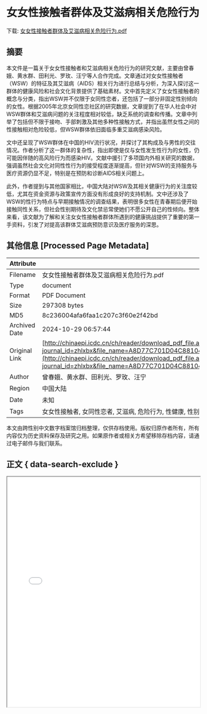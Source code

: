 # 女女性接触者群体及艾滋病相关危险行为

<!-- tcd_download_link -->
下载: [女女性接触者群体及艾滋病相关危险行为.pdf](女女性接触者群体及艾滋病相关危险行为.pdf)
<!-- tcd_download_link_end -->

## 摘要

<!-- tcd_abstract -->
本文件是一篇关于女女性接触者和艾滋病相关危险行为的研究文献，主要由曾春娥、黄水群、田利光、罗玫、汪宁等人合作完成。文章通过对女女性接触者（WSW）的特征及其艾滋病（AIDS）相关行为进行总结与分析，为深入探讨这一群体的健康风险和社会文化背景提供了基础素材。文中首先定义了女女性接触者的概念与分类，指出WSW并不仅限于女同性恋者，还包括了一部分非固定性别倾向的女性。根据2005年北京女同性恋社区的研究数据，文章提到了在华人社会中对WSW群体和艾滋病问题的关注程度相对较低，缺乏系统的调查和传播。文章中列举了包括但不限于接吻、手部刺激及其他多种性接触方式，并指出虽然女性之间的性接触相对危险较低，但WSW群体依旧面临多重艾滋病感染风险。

文中还呈现了WSW群体在中国的HIV流行状况，并探讨了其构成及与男性的交往情况。作者分析了这一群体的复杂性，指出即使是仅与女性发生性行为的女性，仍可能因伴随的高风险行为而感染HIV。文献中援引了多项国内外相关研究的数据，强调虽然社会文化对同性性行为的接受程度逐渐提高，但针对WSW的支持服务与医疗资源仍显不足，特别是在预防和诊断AIDS相关问题上。 

此外，作者提到与其他国家相比，中国大陆对WSW及其相关健康行为的关注度较低，尤其在资金资源与政策宣传方面没有形成良好的支持机制。文中还涉及了WSW的性行为特点与早期接触情况的调查结果，表明很多女性在青春期后便开始接触同性关系，但社会性别期待及文化禁忌常使她们不愿公开自己的性倾向。整体来看，该文献为了解和关注女女性接触者群体所遇到的健康挑战提供了重要的第一手资料，引发了对提高该群体艾滋病预防意识及医疗服务的深思。

<!-- tcd_abstract_end -->

## 其他信息 [Processed Page Metadata]

| Attribute       | Value                                  |
|-----------------|----------------------------------------|
| Filename        | 女女性接触者群体及艾滋病相关危险行为.pdf                             |
| Type            | document                                 |
| Format          | PDF Document                               |
| Size            | 297308 bytes                           |
| MD5             | 8c236004afa6faa1c207c3f60e2f42bd                                  |
| Archived Date   | 2024-10-29 06:57:44                             |
| Original Link   | [http://chinaepi.icdc.cn/ch/reader/download_pdf_file.aspx?journal_id=zhlxbx&file_name=A8D77C701D04C881047567B09ECCB87F12549E37C09A35937C1F0B2B2A05ADC90F707FFB2033B675B12B9020932F800E&open_type=self&file_no=20070321](http://chinaepi.icdc.cn/ch/reader/download_pdf_file.aspx?journal_id=zhlxbx&file_name=A8D77C701D04C881047567B09ECCB87F12549E37C09A35937C1F0B2B2A05ADC90F707FFB2033B675B12B9020932F800E&open_type=self&file_no=20070321)                         |
| Author          | 曾春娥、黄水群、田利光、罗玫、汪宁                               |
| Region          | 中国大陆                               |
| Date            | 未知                                 |
| Tags            | 女女性接触者, 女同性恋者, 艾滋病, 危险行为, 性健康, 性别研究, 社会文化                                 |

本文由跨性别中文数字档案馆归档整理，仅供存档使用。版权归原作者所有，所有内容仅为历史资料保存及研究之用。如果原作者或相关方希望移除存档内容，请通过电子邮件与我们联系。

## 正文 { data-search-exclude }

<!-- tcd_main_text -->
<iframe src="../女女性接触者群体及艾滋病相关危险行为.pdf" width="100%" height="600px">
    <p>无法显示PDF，请下载查看。</p>
</iframe>
<!-- tcd_main_text_end -->

